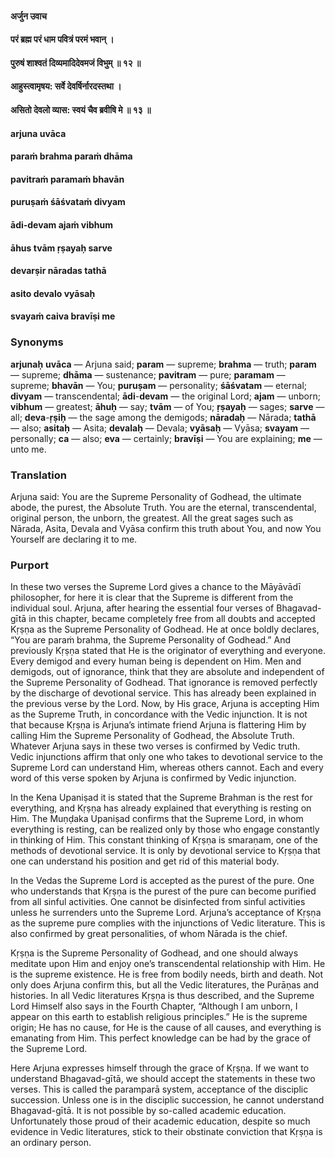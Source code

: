 #### अर्जुन उवाच
#### परं ब्रह्म परं धाम पवित्रं परमं भवान् ।
#### पुरुषं शाश्वतं दिव्यमादिदेवमजं विभुम् ॥ १२ ॥
#### आहुस्त्वामृषय: सर्वे देवर्षिर्नारदस्तथा ।
#### असितो देवलो व्यास: स्वयं चैव ब्रवीषि मे ॥ १३ ॥

#### arjuna uvāca
#### paraṁ brahma paraṁ dhāma
#### pavitraṁ paramaṁ bhavān
#### puruṣaṁ śāśvataṁ divyam
#### ādi-devam ajaṁ vibhum

#### āhus tvām ṛṣayaḥ sarve
#### devarṣir nāradas tathā
#### asito devalo vyāsaḥ
#### svayaṁ caiva bravīṣi me

### Synonyms

**arjunaḥ** **uvāca** — Arjuna said; **param** — supreme; **brahma** — truth; **param** — supreme; **dhāma** — sustenance; **pavitram** — pure; **paramam** — supreme; **bhavān** — You; **puruṣam** — personality; **śāśvatam** — eternal; **divyam** — transcendental; **ādi**-**devam** — the original Lord; **ajam** — unborn; **vibhum** — greatest; **āhuḥ** — say; **tvām** — of You; **ṛṣayaḥ** — sages; **sarve** — all; **deva**-**ṛṣiḥ** — the sage among the demigods; **nāradaḥ** — Nārada; **tathā** — also; **asitaḥ** — Asita; **devalaḥ** — Devala; **vyāsaḥ** — Vyāsa; **svayam** — personally; **ca** — also; **eva** — certainly; **bravīṣi** — You are explaining; **me** — unto me.

### Translation

Arjuna said: You are the Supreme Personality of Godhead, the ultimate abode, the purest, the Absolute Truth. You are the eternal, transcendental, original person, the unborn, the greatest. All the great sages such as Nārada, Asita, Devala and Vyāsa confirm this truth about You, and now You Yourself are declaring it to me.

### Purport

In these two verses the Supreme Lord gives a chance to the Māyāvādī philosopher, for here it is clear that the Supreme is different from the individual soul. Arjuna, after hearing the essential four verses of Bhagavad-gītā in this chapter, became completely free from all doubts and accepted Kṛṣṇa as the Supreme Personality of Godhead. He at once boldly declares, “You are paraṁ brahma, the Supreme Personality of Godhead.” And previously Kṛṣṇa stated that He is the originator of everything and everyone. Every demigod and every human being is dependent on Him. Men and demigods, out of ignorance, think that they are absolute and independent of the Supreme Personality of Godhead. That ignorance is removed perfectly by the discharge of devotional service. This has already been explained in the previous verse by the Lord. Now, by His grace, Arjuna is accepting Him as the Supreme Truth, in concordance with the Vedic injunction. It is not that because Kṛṣṇa is Arjuna’s intimate friend Arjuna is flattering Him by calling Him the Supreme Personality of Godhead, the Absolute Truth. Whatever Arjuna says in these two verses is confirmed by Vedic truth. Vedic injunctions affirm that only one who takes to devotional service to the Supreme Lord can understand Him, whereas others cannot. Each and every word of this verse spoken by Arjuna is confirmed by Vedic injunction.

In the Kena Upaniṣad it is stated that the Supreme Brahman is the rest for everything, and Kṛṣṇa has already explained that everything is resting on Him. The Muṇḍaka Upaniṣad confirms that the Supreme Lord, in whom everything is resting, can be realized only by those who engage constantly in thinking of Him. This constant thinking of Kṛṣṇa is smaraṇam, one of the methods of devotional service. It is only by devotional service to Kṛṣṇa that one can understand his position and get rid of this material body.

In the Vedas the Supreme Lord is accepted as the purest of the pure. One who understands that Kṛṣṇa is the purest of the pure can become purified from all sinful activities. One cannot be disinfected from sinful activities unless he surrenders unto the Supreme Lord. Arjuna’s acceptance of Kṛṣṇa as the supreme pure complies with the injunctions of Vedic literature. This is also confirmed by great personalities, of whom Nārada is the chief.

Kṛṣṇa is the Supreme Personality of Godhead, and one should always meditate upon Him and enjoy one’s transcendental relationship with Him. He is the supreme existence. He is free from bodily needs, birth and death. Not only does Arjuna confirm this, but all the Vedic literatures, the Purāṇas and histories. In all Vedic literatures Kṛṣṇa is thus described, and the Supreme Lord Himself also says in the Fourth Chapter, “Although I am unborn, I appear on this earth to establish religious principles.” He is the supreme origin; He has no cause, for He is the cause of all causes, and everything is emanating from Him. This perfect knowledge can be had by the grace of the Supreme Lord.

Here Arjuna expresses himself through the grace of Kṛṣṇa. If we want to understand Bhagavad-gītā, we should accept the statements in these two verses. This is called the paramparā system, acceptance of the disciplic succession. Unless one is in the disciplic succession, he cannot understand Bhagavad-gītā. It is not possible by so-called academic education. Unfortunately those proud of their academic education, despite so much evidence in Vedic literatures, stick to their obstinate conviction that Kṛṣṇa is an ordinary person.